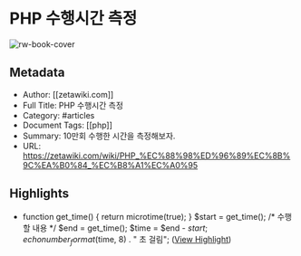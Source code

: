 # PHP 수행시간 측정

![rw-book-cover](https://readwise-assets.s3.amazonaws.com/static/images/article4.6bc1851654a0.png)

## Metadata
- Author: [[zetawiki.com]]
- Full Title: PHP 수행시간 측정
- Category: #articles
- Document Tags: [[php]] 
- Summary: 10만회 수행한 시간을 측정해보자.
- URL: https://zetawiki.com/wiki/PHP_%EC%88%98%ED%96%89%EC%8B%9C%EA%B0%84_%EC%B8%A1%EC%A0%95

## Highlights
- function get_time() { return microtime(true); } $start = get_time(); /* 수행할 내용 */ $end = get_time(); $time = $end - $start; echo number_format($time, 8) . " 초 걸림"; ([View Highlight](https://read.readwise.io/read/01hfx470jdzz3mfjaqh724cx9j))
